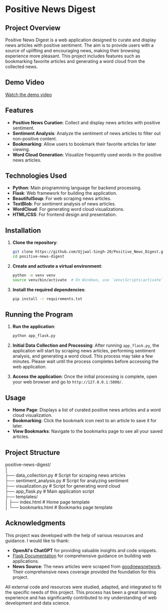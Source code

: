 # Positive News Digest

## Project Overview

Positive News Digest is a web application designed to curate and display news articles with positive sentiment. The aim is to provide users with a source of uplifting and encouraging news, making their browsing experience more pleasant. This project includes features such as bookmarking favorite articles and generating a word cloud from the collected news.

## Demo Video

[Watch the demo video](https://drive.google.com/file/d/1ccLBkKCE_NNfEguLuXhqnCSUgDUIzwuj/view?usp=sharing)

## Features

- **Positive News Curation**: Collect and display news articles with positive sentiment.
- **Sentiment Analysis**: Analyze the sentiment of news articles to filter out non-positive content.
- **Bookmarking**: Allow users to bookmark their favorite articles for later viewing.
- **Word Cloud Generation**: Visualize frequently used words in the positive news articles.

## Technologies Used

- **Python**: Main programming language for backend processing.
- **Flask**: Web framework for building the application.
- **BeautifulSoup**: For web scraping news articles.
- **TextBlob**: For sentiment analysis of news articles.
- **WordCloud**: For generating word cloud visualizations.
- **HTML/CSS**: For frontend design and presentation.

## Installation

1. **Clone the repository**:
    ```sh
    git clone https://github.com/Ujjwal-Singh-20/Positive_News_Digest.git
    cd positive-news-digest
    ```

2. **Create and activate a virtual environment**:
    ```sh
    python -m venv venv
    source venv/bin/activate  # On Windows, use `venv\Scripts\activate`
    ```

3. **Install the required dependencies**:
    ```sh
    pip install -r requirements.txt
    ```
    
## Running the Program

1. **Run the application**:
    ```sh
    python app_flask.py
    ```

2. **Initial Data Collection and Processing**:
    After running `app_flask.py`, the application will start by scraping news articles, performing sentiment analysis, and generating a word cloud. This process may take a few minutes. Please wait until the process completes before accessing the web application.

3. **Access the application**:
    Once the initial processing is complete, open your web browser and go to `http://127.0.0.1:5000/`.

## Usage

- **Home Page**: Displays a list of curated positive news articles and a word cloud visualization.
- **Bookmarking**: Click the bookmark icon next to an article to save it for later.
- **View Bookmarks**: Navigate to the bookmarks page to see all your saved articles.

## Project Structure

positive-news-digest/ <br/>
│ <br/>
├── data_collection.py # Script for scraping news articles <br/>
├── sentiment_analysis.py # Script for analyzing sentiment <br/>
├── visualization.py # Script for generating word cloud <br/>
├── app_flask.py # Main application script <br/>
├── templates/ <br/>
│ ├── index.html # Home page template  <br/>
│ └── bookmarks.html # Bookmarks page template <br/>


## Acknowledgments

This project was developed with the help of various resources and guidance. I would like to thank:

- **OpenAI's ChatGPT** for providing valuable insights and code snippets.
- [Flask Documentation](https://flask.palletsprojects.com/en/2.0.x/) for comprehensive guidance on building web applications.
-  **News Source**: The news articles were scraped from [goodnewsnetwork](https://www.goodnewsnetwork.org/). Their comprehensive news coverage provided the foundation for this project.


All external code and resources were studied, adapted, and integrated to fit the specific needs of this project. This process has been a great learning experience and has significantly contributed to my understanding of web development and data science.



